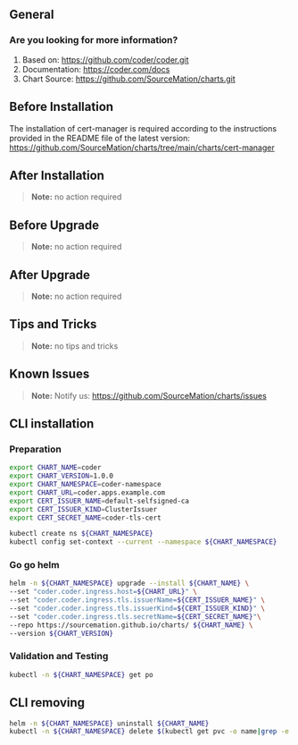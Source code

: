 ## General

### Are you looking for more information?

1. Based on: https://github.com/coder/coder.git
2. Documentation: https://coder.com/docs
3. Chart Source: https://github.com/SourceMation/charts.git


## Before Installation

The installation of cert-manager is required according to the instructions provided in the README file of the latest version: https://github.com/SourceMation/charts/tree/main/charts/cert-manager

## After Installation

> **Note:**
> no action required

## Before Upgrade

> **Note:**
> no action required

## After Upgrade

> **Note:**
> no action required

## Tips and Tricks

> **Note:**
> no tips and tricks

## Known Issues

> **Note:**
> Notify us: https://github.com/SourceMation/charts/issues

## CLI installation

### Preparation

```bash
export CHART_NAME=coder
export CHART_VERSION=1.0.0
export CHART_NAMESPACE=coder-namespace
export CHART_URL=coder.apps.example.com
export CERT_ISSUER_NAME=default-selfsigned-ca
export CERT_ISSUER_KIND=ClusterIssuer
export CERT_SECRET_NAME=coder-tls-cert
```

```bash
kubectl create ns ${CHART_NAMESPACE}
kubectl config set-context --current --namespace ${CHART_NAMESPACE}
```

### Go go helm

``` bash
helm -n ${CHART_NAMESPACE} upgrade --install ${CHART_NAME} \
--set "coder.coder.ingress.host=${CHART_URL}" \
--set "coder.coder.ingress.tls.issuerName=${CERT_ISSUER_NAME}" \
--set "coder.coder.ingress.tls.issuerKind=${CERT_ISSUER_KIND}" \
--set "coder.coder.ingress.tls.secretName=${CERT_SECRET_NAME}"\
--repo https://sourcemation.github.io/charts/ ${CHART_NAME} \
--version ${CHART_VERSION}
```

### Validation and Testing

```bash
kubectl -n ${CHART_NAMESPACE} get po
```

## CLI removing

```bash
helm -n ${CHART_NAMESPACE} uninstall ${CHART_NAME}
kubectl -n ${CHART_NAMESPACE} delete $(kubectl get pvc -o name|grep -e '${CHART_NAME}')
```
